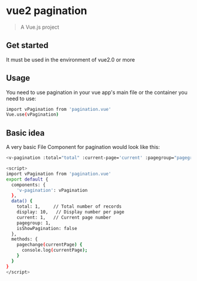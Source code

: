 # vue2 pagination

> A Vue.js project

## Get started

It must be used in the environment of vue2.0 or more

## Usage

You need to use pagination in your vue app's main file or the container you need to use:
``` bash
import vPagination from 'pagination.vue'
Vue.use(vPagination)
``` 
## Basic idea
A very basic File Component for pagination would look like this:
``` bash
<v-pagination :total="total" :current-page='current' :pagegroup="pagegroup" @pagechange="pagechange" v-if="isShowPagination"></v-pagination>

<script>
import vPagination from 'pagination.vue'
export default {
  components: {
    'v-pagination': vPagination
  },
  data() {
    total: 1,     // Total number of records
    display: 10,   // Display number per page
    current: 1,   // Current page number
    pagegroup: 1,
    isShowPagination: false
  },
  methods: {
    pagechange(currentPage) {
      console.log(currentPage);
    }
  }
}
</script>
```

